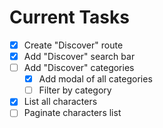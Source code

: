 # Current Tasks

- [x] Create "Discover" route
- [x] Add "Discover" search bar
- [ ] Add "Discover" categories
  - [x] Add modal of all categories
  - [ ] Filter by category
- [x] List all characters
- [ ] Paginate characters list

